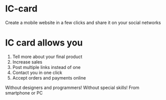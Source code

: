 # IC-card

Create a mobile website in a few clicks and share it on your social networks

# IC card allows you

1. Tell more about your final product
2. Increase sales
3. Post multiple links instead of one
4. Contact you in one click
5. Accept orders and payments online

Without designers and programmers!
Without special skills!
From smartphone or PC

